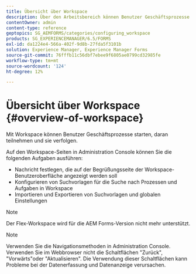 ```yaml
---
title: Übersicht über Workspace
description: Über den Arbeitsbereich können Benutzer Geschäftsprozesse starten, daran teilnehmen und diese verfolgen. Erfahren Sie mehr über den Arbeitsbereich.
contentOwner: admin
content-type: reference
geptopics: SG_AEMFORMS/categories/configuring_workspace
products: SG_EXPERIENCEMANAGER/6.5/FORMS
exl-id: da1224e4-566a-402f-9d8b-27fda5f3101b
solution: Experience Manager, Experience Manager Forms
source-git-commit: 76fffb11c56dbf7ebee9f6805ae0799cd32985fe
workflow-type: tm+mt
source-wordcount: '124'
ht-degree: 12%

---
```


# Übersicht über Workspace {#overview-of-workspace}

Mit Workspace können Benutzer Geschäftsprozesse starten, daran teilnehmen und sie verfolgen.

Auf den Workspace-Seiten in Administration Console können Sie die folgenden Aufgaben ausführen:

* Nachricht festlegen, die auf der Begrüßungsseite der Workspace-Benutzeroberfläche angezeigt werden soll
* Konfigurieren von Suchvorlagen für die Suche nach Prozessen und Aufgaben in Workspace
* Importieren und Exportieren von Suchvorlagen und globalen Einstellungen

>[!NOTE]
>
>Der Flex-Workspace wird für die AEM Forms-Version nicht mehr unterstützt.

>[!NOTE]
>
>Verwenden Sie die Navigationsmethoden in Administration Console. Verwenden Sie im Webbrowser nicht die Schaltflächen &quot;Zurück&quot;, &quot;Vorwärts&quot;oder &quot;Aktualisieren&quot;. Die Verwendung dieser Schaltflächen kann Probleme bei der Datenerfassung und Datenanzeige verursachen.
